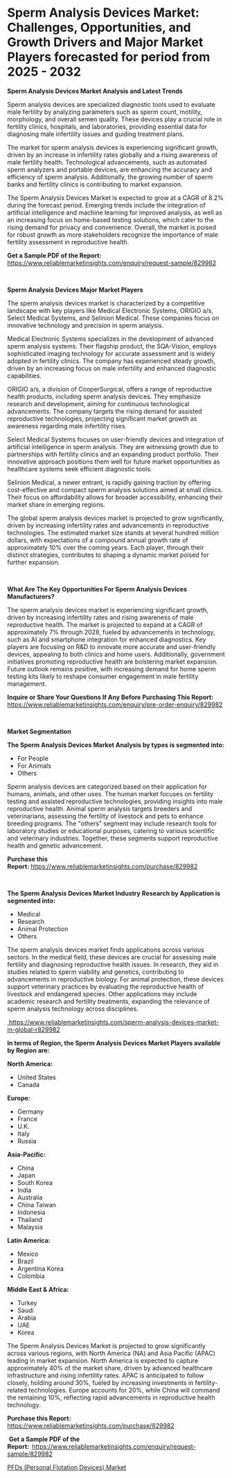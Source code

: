 <p><h1>Sperm Analysis Devices Market: Challenges, Opportunities, and Growth Drivers and Major Market Players forecasted for period from 2025 - 2032</h1></p><p><strong>Sperm Analysis Devices Market Analysis and Latest Trends</strong></p>
<p><p>Sperm analysis devices are specialized diagnostic tools used to evaluate male fertility by analyzing parameters such as sperm count, motility, morphology, and overall semen quality. These devices play a crucial role in fertility clinics, hospitals, and laboratories, providing essential data for diagnosing male infertility issues and guiding treatment plans.</p><p>The market for sperm analysis devices is experiencing significant growth, driven by an increase in infertility rates globally and a rising awareness of male fertility health. Technological advancements, such as automated sperm analyzers and portable devices, are enhancing the accuracy and efficiency of sperm analysis. Additionally, the growing number of sperm banks and fertility clinics is contributing to market expansion.</p><p>The Sperm Analysis Devices Market is expected to grow at a CAGR of 8.2% during the forecast period. Emerging trends include the integration of artificial intelligence and machine learning for improved analysis, as well as an increasing focus on home-based testing solutions, which cater to the rising demand for privacy and convenience. Overall, the market is poised for robust growth as more stakeholders recognize the importance of male fertility assessment in reproductive health.</p></p>
<p><strong>Get a Sample PDF of the Report:&nbsp;</strong> <a href="https://www.reliablemarketinsights.com/enquiry/request-sample/829982?utm_campaign=3293&utm_medium=2&utm_source=Github&utm_content=ia&utm_term=25032025&utm_id=sperm-analysis-devices">https://www.reliablemarketinsights.com/enquiry/request-sample/829982</a></p>
<p>&nbsp;</p>
<p><strong>Sperm Analysis Devices Major Market Players</strong></p>
<p><p>The sperm analysis devices market is characterized by a competitive landscape with key players like Medical Electronic Systems, ORIGIO a/s, Select Medical Systems, and Selinion Medical. These companies focus on innovative technology and precision in sperm analysis.</p><p>Medical Electronic Systems specializes in the development of advanced sperm analysis systems. Their flagship product, the SQA-Vision, employs sophisticated imaging technology for accurate assessment and is widely adopted in fertility clinics. The company has experienced steady growth, driven by an increasing focus on male infertility and enhanced diagnostic capabilities. </p><p>ORIGIO a/s, a division of CooperSurgical, offers a range of reproductive health products, including sperm analysis devices. They emphasize research and development, aiming for continuous technological advancements. The company targets the rising demand for assisted reproductive technologies, projecting significant market growth as awareness regarding male infertility rises.</p><p>Select Medical Systems focuses on user-friendly devices and integration of artificial intelligence in sperm analysis. They are witnessing growth due to partnerships with fertility clinics and an expanding product portfolio. Their innovative approach positions them well for future market opportunities as healthcare systems seek efficient diagnostic tools.</p><p>Selinion Medical, a newer entrant, is rapidly gaining traction by offering cost-effective and compact sperm analysis solutions aimed at small clinics. Their focus on affordability allows for broader accessibility, enhancing their market share in emerging regions.</p><p>The global sperm analysis devices market is projected to grow significantly, driven by increasing infertility rates and advancements in reproductive technologies. The estimated market size stands at several hundred million dollars, with expectations of a compound annual growth rate of approximately 10% over the coming years. Each player, through their distinct strategies, contributes to shaping a dynamic market poised for further expansion.</p></p>
<p>&nbsp;</p>
<p><strong>What Are The Key Opportunities For Sperm Analysis Devices Manufacturers?</strong></p>
<p><p>The sperm analysis devices market is experiencing significant growth, driven by increasing infertility rates and rising awareness of male reproductive health. The market is projected to expand at a CAGR of approximately 7% through 2028, fueled by advancements in technology, such as AI and smartphone integration for enhanced diagnostics. Key players are focusing on R&D to innovate more accurate and user-friendly devices, appealing to both clinics and home users. Additionally, government initiatives promoting reproductive health are bolstering market expansion. Future outlook remains positive, with increasing demand for home sperm testing kits likely to reshape consumer engagement in male fertility management.</p></p>
<p><strong>Inquire or Share Your Questions If Any Before Purchasing This Report:</strong> <a href="https://www.reliablemarketinsights.com/enquiry/pre-order-enquiry/829982?utm_campaign=3293&utm_medium=2&utm_source=Github&utm_content=ia&utm_term=25032025&utm_id=sperm-analysis-devices">https://www.reliablemarketinsights.com/enquiry/pre-order-enquiry/829982</a></p>
<p>&nbsp;</p>
<p><strong>Market Segmentation</strong></p>
<p><strong>The Sperm Analysis Devices Market Analysis by types is segmented into:</strong></p>
<p><ul><li>For People</li><li>For Animals</li><li>Others</li></ul></p>
<p><p>Sperm analysis devices are categorized based on their application for humans, animals, and other uses. The human market focuses on fertility testing and assisted reproductive technologies, providing insights into male reproductive health. Animal sperm analysis targets breeders and veterinarians, assessing the fertility of livestock and pets to enhance breeding programs. The "others" segment may include research tools for laboratory studies or educational purposes, catering to various scientific and veterinary industries. Together, these segments support reproductive health and genetic advancement.</p></p>
<p><strong>Purchase this Report:&nbsp;</strong><a href="https://www.reliablemarketinsights.com/purchase/829982?utm_campaign=3293&utm_medium=2&utm_source=Github&utm_content=ia&utm_term=25032025&utm_id=sperm-analysis-devices">https://www.reliablemarketinsights.com/purchase/829982</a></p>
<p>&nbsp;</p>
<p><strong>The Sperm Analysis Devices Market Industry Research by Application is segmented into:</strong></p>
<p><ul><li>Medical</li><li>Research</li><li>Animal Protection</li><li>Others</li></ul></p>
<p><p>The sperm analysis devices market finds applications across various sectors. In the medical field, these devices are crucial for assessing male fertility and diagnosing reproductive health issues. In research, they aid in studies related to sperm viability and genetics, contributing to advancements in reproductive biology. For animal protection, these devices support veterinary practices by evaluating the reproductive health of livestock and endangered species. Other applications may include academic research and fertility treatments, expanding the relevance of sperm analysis technology across disciplines.</p></p>
<p><a href="https://www.reliablemarketinsights.com/sperm-analysis-devices-market-in-global-r829982?utm_campaign=3293&utm_medium=2&utm_source=Github&utm_content=ia&utm_term=25032025&utm_id=sperm-analysis-devices">&nbsp;https://www.reliablemarketinsights.com/sperm-analysis-devices-market-in-global-r829982</a></p>
<p><strong>In terms of Region, the Sperm Analysis Devices Market Players available by Region are:</strong></p>
<p>
    <p> <strong> North America: </strong>
        <ul>
            <li>United States</li>
            <li>Canada</li>
        </ul>
        </p> 
    <p> <strong> Europe: </strong>
        <ul>
            <li>Germany</li>
            <li>France</li>
            <li>U.K.</li>
            <li>Italy</li>
            <li>Russia</li>
        </ul>
        </p> 
    <p> <strong> Asia-Pacific: </strong>
        <ul>
            <li>China</li>
            <li>Japan</li>
            <li>South Korea</li>
            <li>India</li>
            <li>Australia</li>
            <li>China Taiwan</li>
            <li>Indonesia</li>
            <li>Thailand</li>
            <li>Malaysia</li>
        </ul>
        </p> 
    <p> <strong> Latin America: </strong>
        <ul>
            <li>Mexico</li>
            <li>Brazil</li>
            <li>Argentina Korea</li>
            <li>Colombia</li>
        </ul>
        </p> 
    <p> <strong> Middle East & Africa: </strong>
        <ul>
            <li>Turkey</li>
            <li>Saudi</li>
            <li>Arabia</li>
            <li>UAE</li>
            <li>Korea</li>
        </ul>
    </p>
    </p>
<p><p>The Sperm Analysis Devices Market is projected to grow significantly across various regions, with North America (NA) and Asia Pacific (APAC) leading in market expansion. North America is expected to capture approximately 40% of the market share, driven by advanced healthcare infrastructure and rising infertility rates. APAC is anticipated to follow closely, holding around 30%, fueled by increasing investments in fertility-related technologies. Europe accounts for 20%, while China will command the remaining 10%, reflecting rapid advancements in reproductive health technology.</p></p>
<p><strong>Purchase this Report: </strong><a href="https://www.reliablemarketinsights.com/purchase/829982?utm_campaign=3293&utm_medium=2&utm_source=Github&utm_content=ia&utm_term=25032025&utm_id=sperm-analysis-devices">https://www.reliablemarketinsights.com/purchase/829982</a></p>
<p>&nbsp;<strong>Get a Sample PDF of the Report:&nbsp;&nbsp;</strong><a href="https://www.reliablemarketinsights.com/enquiry/request-sample/829982?utm_campaign=3293&utm_medium=2&utm_source=Github&utm_content=ia&utm_term=25032025&utm_id=sperm-analysis-devices">https://www.reliablemarketinsights.com/enquiry/request-sample/829982</a></p>
<p><strong></strong></p>
<p><p><a href="https://github.com/iquiseeboli/Market-Research-Report-List-1/blob/main/pfds-personal-flotation-devices-market.md?utm_campaign=3293&utm_medium=2&utm_source=Github&utm_content=ia&utm_term=25032025&utm_id=sperm-analysis-devices">PFDs (Personal Flotation Devices) Market</a></p></p>